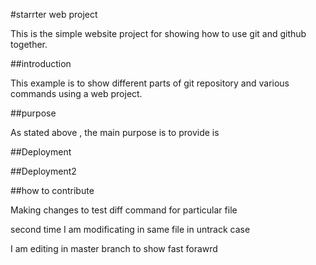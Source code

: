 #starrter web project

This is the simple website project for showing how to use git and github together.

##introduction

This example is to show different parts of git repository and various commands using a web project.

##purpose

As stated above , the main purpose is to provide is

##Deployment

##Deployment2

##how to contribute

Making changes to test diff command for particular file 

second time I am modificating in same file in untrack case

I am editing in master branch to show fast forawrd


